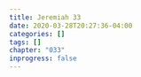 ```yaml
---
title: Jeremiah 33
date: 2020-03-28T20:27:36-04:00
categories: []
tags: []
chapter: "033"
inprogress: false
---
```


